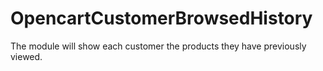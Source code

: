 # OpencartCustomerBrowsedHistory
The module will show each customer the products they have previously viewed.
